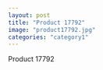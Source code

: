 ```yaml
---
layout: post
title: "Product 17792"
image: "product17792.jpg"
categories: "category1"
---
```

Product 17792
